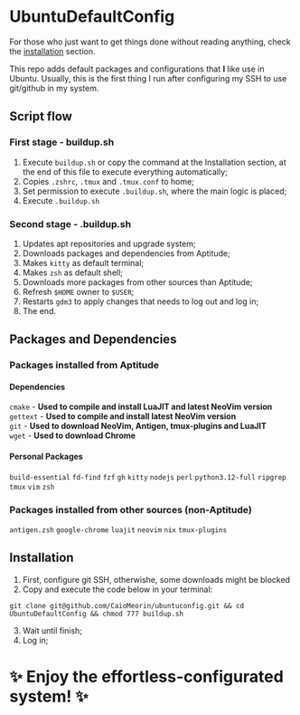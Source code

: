 # UbuntuDefaultConfig
For those who just want to get things done without reading anything, check the [installation](https://github.com/CaioMeorin/UbuntuDefaultConfig/tree/main?tab=readme-ov-file#installation) section.

This repo adds default packages and configurations that **I** like use in Ubuntu.
Usually, this is the first thing I run after configuring my SSH to use git/github in my system.

## Script flow
### First stage - buildup.sh
1. Execute `buildup.sh` or copy the command at the Installation section, at the end of this file to execute everything automatically;
2. Copies `.zshrc`, `.tmux` and `.tmux.conf` to home;
3. Set permission to execute `.buildup.sh`, where the main logic is placed;
4. Execute `.buildup.sh`

### Second stage - .buildup.sh
1. Updates apt repositories and upgrade system;
2. Downloads packages and dependencies from Aptitude;
3. Makes `kitty` as default terminal;
4. Makes `zsh` as default shell;
5. Downloads more packages from other sources than Aptitude;
6. Refresh `$HOME` owner to `$USER`;
7. Restarts `gdm3` to apply changes that needs to log out and log in;
8. The end.

## Packages and Dependencies

### Packages installed from Aptitude

#### Dependencies
`cmake` - **Used to compile and install LuaJIT and latest NeoVim version** \
`gettext` - **Used to compile and install latest NeoVim version** \
`git` - **Used to download NeoVim, Antigen, tmux-plugins and LuaJIT** \
`wget` - **Used to download Chrome**

#### Personal Packages
`build-essential`
`fd-find`
`fzf`
`gh`
`kitty`
`nodejs`
`perl`
`python3.12-full`
`ripgrep`
`tmux`
`vim`
`zsh`

### Packages installed from other sources (non-Aptitude)
`antigen.zsh`
`google-chrome`
`luajit`
`neovim`
`nix`
`tmux-plugins`

## Installation
 
1. First, configure git SSH, otherwishe, some downloads might be blocked
2. Copy and execute the code below in your terminal:
```
git clone git@github.com/CaioMeorin/ubuntuconfig.git && cd UbuntuDefaultConfig && chmod 777 buildup.sh
```
3. Wait until finish;
4. Log in;

# ✨ Enjoy the effortless-configurated system! ✨
